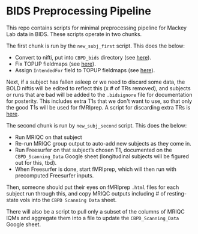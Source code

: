 # BIDS Preprocessing Pipeline

This repo contains scripts for minimal preprocessing pipeline for Mackey Lab data in BIDS. These scripts operate in two chunks.

The first chunk is run by the `new_subj_first` script. This does the below:

- Convert to nifti, put into `CBPD_bids` directory (see [here](https://github.com/mackeylab/bids_ppc_scripts/blob/master/heudiconv/)).
- Fix TOPUP fieldmaps (see [here](https://github.com/mackeylab/bids_ppc_scripts/blob/master/fix_topup_sequences/)).
- Assign `IntendedFor` field to TOPUP fieldmaps  (see [here](https://github.com/mackeylab/bids_ppc_scripts/blob/master/assign_fieldmaps/)).

Next, if a subject has fallen asleep or we need to discard some data, the BOLD niftis will be edited to reflect this (x # of TRs removed), and subjects or runs that are bad will be added to the `.bidsignore` file for documentation for posterity. This includes extra T1s that we don't want to use, so that only the good T1s will be used for fMRIprep. A script for discarding extra TRs is [here](https://github.com/mackeylab/bids_ppc_scripts/blob/master/utilities/).

The second chunk is run by `new_subj_second` script. This does the below:
- Run MRIQC on that subject
- Re-run MRIQC group output to auto-add new subjects as they come in.
- Run Freesurfer on that subject’s chosen T1, documented on the `CBPD_Scanning_Data` Google sheet (longitudinal subjects will be figured out for this, tbd).
- When Freesurfer is done, start fMRIprep, which will then run with precomputed Freesurfer inputs.

Then, someone should put their eyes on fMRIprep `.html` files for each subject run through this, and copy MRIQC outputs including # of resting-state vols into the `CBPD Scanning Data` sheet.

There will also be a script to pull only a subset of the columns of MRIQC IQMs and aggregate them into a file to update the `CBPD_Scanning_Data` Google sheet.
